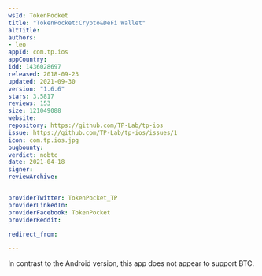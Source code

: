 ```yaml
---
wsId: TokenPocket
title: "TokenPocket:Crypto&DeFi Wallet"
altTitle: 
authors:
- leo
appId: com.tp.ios
appCountry: 
idd: 1436028697
released: 2018-09-23
updated: 2021-09-30
version: "1.6.6"
stars: 3.5817
reviews: 153
size: 121049088
website: 
repository: https://github.com/TP-Lab/tp-ios
issue: https://github.com/TP-Lab/tp-ios/issues/1
icon: com.tp.ios.jpg
bugbounty: 
verdict: nobtc
date: 2021-04-18
signer: 
reviewArchive:


providerTwitter: TokenPocket_TP
providerLinkedIn: 
providerFacebook: TokenPocket
providerReddit: 

redirect_from:

---
```


In contrast to the Android version, this app does not appear to support BTC.
